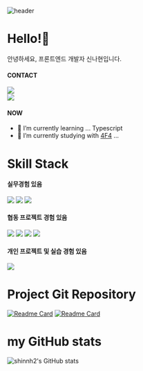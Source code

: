 <!-- Header -->
![header](https://capsule-render.vercel.app/api?type=cylinder&color=f7f1ab&height=150&animation=twinkling&text=SHINNH2's&desc=welcomt%20to%20my%20profile&section=header&descAlignY=70&fontAlignY=45&fontSize=40&fontColor=9d5425)

<!-- -Main -->
# Hello!👋
안녕하세요, 프론트엔드 개발자 신나현입니다.


#### CONTACT
<!-- <a href="https://velog.io/@shinnh2" target="_blank"><img src="https://img.shields.io/badge/velog-20C997?style=flat-square&logo=velog&logoColor=121212"/></a> <br/> -->
<!-- <a href="" target="_blank"><img src="https://img.shields.io/badge/nahyeon.shin9@gmail.com-EA4335?style=flat-square&logo=gmail&logoColor=121212"/></a> <br/> -->
<a href="https://velog.io/@shinnh2" target="_blank"><img src="https://img.shields.io/badge/velog-f7f1ab?style=flat-square&logo=velog&logoColor=9d5425"/></a> <br/>
<img src="https://img.shields.io/badge/nahyeon.shin9@gmail.com-f7f1ab?style=flat-square&logo=gmail&logoColor=9d5425"/>

#### NOW
- 🌱 I’m currently learning ... Typescript
- 👯 I’m currently studying with [4F4](https://github.com/4F4-Association) ...

# Skill Stack
#### 실무경험 있음
<a href="" target="_blank"><img src="https://img.shields.io/badge/javascript-F7DF1E?style=for-the-badge&logo=javascript&logoColor=000"/></a>
<a href="" target="_blank"><img src="https://img.shields.io/badge/html-E34F26?style=for-the-badge&logo=html5&logoColor=000"/></a>
<a href="" target="_blank"><img src="https://img.shields.io/badge/css-1572B6?style=for-the-badge&logo=css3&logoColor=000"/></a>

#### 협동 프로젝트 경험 있음
<a href="" target="_blank"><img src="https://img.shields.io/badge/react-61DAFB?style=for-the-badge&logo=react&logoColor=000"/></a>
<a href="" target="_blank"><img src="https://img.shields.io/badge/styled_components-DB7093?style=for-the-badge&logo=styledcomponents&logoColor=000"/></a>
<a href="" target="_blank"><img src="https://img.shields.io/badge/redux_toolkit-764ABC?style=for-the-badge&logo=redux&logoColor=000"/></a>
<a href="" target="_blank"><img src="https://img.shields.io/badge/git-F05032?style=for-the-badge&logo=git&logoColor=000"/></a>

#### 개인 프로젝트 및 실습 경험 있음
<a href="" target="_blank"><img src="https://img.shields.io/badge/typescript-3178C6?style=for-the-badge&logo=typescript&logoColor=000"/></a>

# Project Git Repository
[![Readme Card](https://github-readme-stats-zeta-five-72.vercel.app/api/pin/?username=codestates-seb&repo=seb41_main_033&title_color=9d5425&text_color=353121&icon_color=f4d642)](https://github.com/codestates-seb/seb41_main_033)
[![Readme Card](https://github-readme-stats-zeta-five-72.vercel.app/api/pin/?username=4F4-Association&repo=alte-study-1st&title_color=9d5425&text_color=353121&icon_color=f4d642)](https://github.com/4F4-Association/alte-study-1st
)

# my GitHub stats
![shinnh2's GitHub stats](https://github-readme-stats-zeta-five-72.vercel.app/api?username=shinnh2&show_icons=true&bg_color=9d5425&title_color=f4d642&text_color=f7f1ab&icon_color=f4d642)
